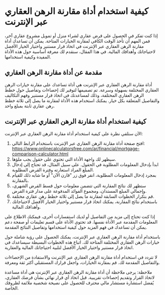 كيفية استخدام أداة مقارنة الرهن العقاري عبر الإنترنت
====================================================

إذا كنت تفكر في الحصول على قرض عقاري لشراء منزل أو تمويل مشروع عقاري آخر، فمن المهم أن تأخذ الوقت الكافي لمقارنة الخيارات المتاحة. يمكن أن تساعدك أداة مقارنة الرهن العقاري عبر الإنترنت في اتخاذ قرار مستنير واختيار الخيار الأفضل لاحتياجاتك وأهدافك المالية. في هذا المقال، سنقدم لك معرفة أساسية حول هذه الأداة المفيدة وكيفية استخدامها.

مقدمة عن أداة مقارنة الرهن العقاري
----------------------------------

أداة مقارنة الرهن العقاري عبر الإنترنت هي أداة تساعدك على مقارنة خيارات الرهن العقاري المختلفة بسهولة وسرعة. تم تصميمها لتوفير لك إحصاءات وتفاصيل حول خطط الرهن العقاري المختلفة، وذلك لمساعدتك في اتخاذ قرار مستنير وفهم التكاليف والتفاصيل المتعلقة بكل خيار. يمكنك استخدام هذه الأداة لمقارنة ما يصل إلى ثلاثة خطط رهن عقاري ثابتة بمبلغ واحد.

كيفية استخدام أداة مقارنة الرهن العقاري عبر الإنترنت
----------------------------------------------------

الآن سنلقي نظرة على كيفية استخدام أداة مقارنة الرهن العقاري عبر الإنترنت:

1. افتح صفحة أداة مقارنة الرهن العقاري عبر الإنترنت باستخدام الرابط التالي: <https://www.onlinecalculatorsfree.com/ar/financial/mortgage-comparison-calculator.html>
2. سيظهر لك واجهة الأداة التي تحتوي على حقول يجب ملؤها.
3. ابدأ بإدخال المعلومات المطلوبة في الحقول. على سبيل المثال، قد تحتاج إلى إدخال المبلغ المراد استعارته وفترة القرض المطلوبة.
4. بمجرد إدخال المعلومات المطلوبة، انقر فوق زر "قارن الآن" أو ما شابه ذلك للقيام بالمقارنة.
5. ستظهر لك نتائج المقارنة التي تتضمن معلومات حول قسط القرض الشهري، وإجمالي المبلغ المستدان، ومجموع الفوائد المدفوعة على مدار فترة القرض.
6. قم بتكرار الخطوات السابقة لمقارنة ما يصل إلى ثلاثة خطط رهن عقاري مختلفة.
7. باستخدام نتائج المقارنة، يمكنك اتخاذ قرار مستنير واختيار الخيار الأفضل لاحتياجاتك وأهدافك المالية.

إذا كنت تحتاج إلى مزيد من التفاصيل أو لديك استفسارات أخرى، فيمكنك الاطلاع على المعلومات المقدمة عبر الأداة نفسها. قد تحتوي الأداة على قسم تعليمات أو صفحة دعم يمكن أن تساعدك في فهم المزيد حول كيفية استخدامها وتفاصيل النتائج المقدمة.

باستخدام أداة مقارنة الرهن العقاري عبر الإنترنت، يمكنك الحصول على رؤية شاملة حول خيارات الرهن العقاري المختلفة المتاحة لك. اتباع هذه الخطوات البسيطة سيساعدك في اتخاذ قرار مستنير واختيار الخيار الأفضل لتلبية احتياجاتك المالية والعقارية.

لا تتردد في استخدام أداة مقارنة الرهن العقاري عبر الإنترنت والاستفادة من الإحصاءات والتفاصيل المقدمة لك. قم بمقارنة الخيارات، واجعل قرارك المستقبلي أكثر ثقة ومعرفة.

ملاحظة: يرجى ملاحظة أن أداة مقارنة الرهن العقاري عبر الإنترنت هي أداة مساعدة لاتخاذ القرار وتقديم إحصاءات تقريبية. قبل اتخاذ أي قرار نهائي بشأن قرضك العقاري، يُفضل استشارة مستشار مالي محترف للحصول على نصيحة شخصية ملائمة لظروفك الخاصة.